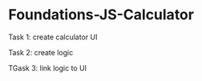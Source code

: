 # Foundations-JS-Calculator

Task 1: create calculator UI

Task 2: create logic

TGask 3: link logic to UI